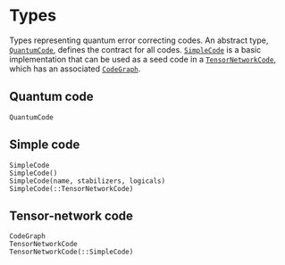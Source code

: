 # Types

Types representing quantum error correcting codes. An abstract type, [`QuantumCode`](@ref),
defines the contract for all codes. [`SimpleCode`](@ref) is a basic implementation that can
be used as a seed code in a [`TensorNetworkCode`](@ref), which has an associated
[`CodeGraph`](@ref).

## Quantum code

```@docs
QuantumCode
```

## Simple code

```@docs
SimpleCode
SimpleCode()
SimpleCode(name, stabilizers, logicals)
SimpleCode(::TensorNetworkCode)
```

## Tensor-network code

```@docs
CodeGraph
TensorNetworkCode
TensorNetworkCode(::SimpleCode)
```
